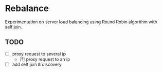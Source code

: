# Rebalance

Experimentation on server load balancing using Round Robin algorithm with self join.

## TODO
- [ ] proxy request to several ip
    - [?] proxy request to an ip
- [ ] add self join & discovery
